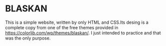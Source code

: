 # BLASKAN

This is a simple website, written by only HTML and CSS.Its desing is a complete copy from one of the free themes provided in https://colorlib.com/wp/themes/blaskan/. I just intended to practice and that was the only purpose.
